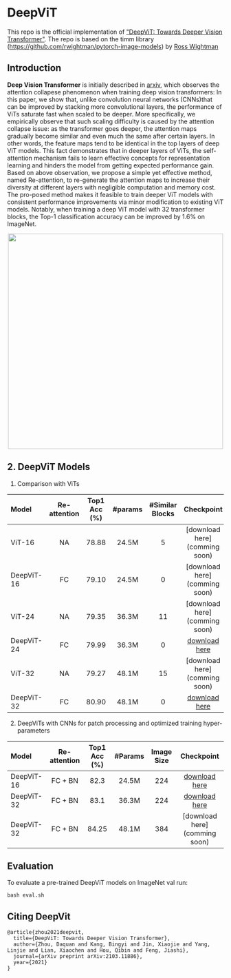 # DeepViT

This repo is the official implementation of ["DeepViT: Towards Deeper Vision Transformer"](https://arxiv.org/abs/2103.11886). The repo is based on the timm library (https://github.com/rwightman/pytorch-image-models) by [Ross Wightman](https://github.com/rwightman)

## Introduction

**Deep Vision Transformer** is initially described in [arxiv](https://arxiv.org/abs/2103.11886), which observes the attention collapese phenomenon when training deep vision transformers: In this paper, we show that, unlike convolution neural networks (CNNs)that can be improved by stacking more convolutional layers, the performance of ViTs saturate fast when scaled to be deeper. More specifically, we empirically observe that such scaling difficulty is caused by the attention collapse issue: as the transformer goes deeper, the attention maps gradually become similar and even much the same after certain layers. In other words, the feature maps tend to be identical in the top layers of deep ViT models. This fact demonstrates that in deeper layers of ViTs, the self-attention mechanism fails to learn effective concepts for representation learning and hinders the model from getting expected performance gain. Based on above observation, we propose a simple yet effective method, named Re-attention, to re-generate the attention maps to increase their diversity at different layers with negligible computation and memory cost. The pro-posed method makes it feasible to train deeper ViT models with consistent performance improvements via minor modification to existing ViT models. Notably, when training a deep ViT model with 32 transformer blocks, the Top-1 classification accuracy can be improved by 1.6% on ImageNet.

<p align="center">
<img src="https://github.com/zhoudaquan/DeepViT_ICCV21/blob/master/figures/performance_comparison.png" | width=500>
</p>

## 2. DeepViT Models

1. Comparison with ViTs

| Model        | Re-attention | Top1 Acc (%) | #params | #Similar Blocks |  Checkpoint | Attention Map |
| :---         |   :---:         |  :---:   |  :---:  | :---: |  :---:   | :---:   | 
| ViT-16       |  NA  |   78.88   |  24.5M  | 5 | [download here](comming soon)| |
| DeepViT-16   |  FC  |   79.10   |  24.5M  | 0  | [download here](comming soon)|  |
| ViT-24       |  NA  |   79.35   |  36.3M  | 11  | [download here](comming soon)|  |
| DeepViT-24   |  FC  |   79.99   |  36.3M  | 0  | [download here](https://drive.google.com/file/d/1lPmKdNMPJq-mq-4FivqIY4JNAPoQHYxV/view?usp=sharing)|  |
| ViT-32       | NA   |   79.27   |  48.1M  | 15 | [download here](comming soon)  |  |
| DeepViT-32 | FC   |   80.90   |  48.1M  | 0  | [download here](https://drive.google.com/file/d/1kUBrAbAQfMT5FQJprITRxDtOE6ECZM0M/view?usp=sharing) |  |

2. DeepViTs with CNNs for patch processing and optimized training hyper-parameters

| Model        | Re-attention | Top1 Acc (%) | #Params | Image Size |  Checkpoint | 
| :---         |   :---:         |  :---:   |  :---:  | :---: |  :---:   | 
| DeepViT-16   |  FC + BN  |   82.3   |  24.5M  | 224  | [download here](https://drive.google.com/file/d/1evhBjla4Nth7LawW2PAXnGEcpv3YBWEC/view?usp=sharing)| 
| DeepViT-32   |  FC + BN  |   83.1   |  36.3M  | 224  | [download here](https://drive.google.com/file/d/1MTRm0NK_sPGRSyuD_hHJ1Zgw2diEaKLR/view?usp=sharing)| 
| DeepViT-32 | FC  + BN  |   84.25   |  48.1M  | 384  | [download here](comming soon) | 

## Evaluation
To evaluate a pre-trained DeepViT models on ImageNet val run:

```
bash eval.sh
```

## Citing DeepVit

```
@article{zhou2021deepvit,
  title={DeepViT: Towards Deeper Vision Transformer},
  author={Zhou, Daquan and Kang, Bingyi and Jin, Xiaojie and Yang, Linjie and Lian, Xiaochen and Hou, Qibin and Feng, Jiashi},
  journal={arXiv preprint arXiv:2103.11886},
  year={2021}
}
```




